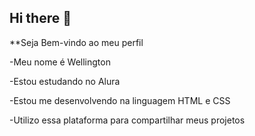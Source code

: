 ## Hi there 👋

**Seja Bem-vindo ao meu perfil 


-Meu nome é Wellington

-Estou estudando no Alura

-Estou me desenvolvendo na linguagem HTML e CSS

-Utilizo essa plataforma para compartilhar meus projetos 

